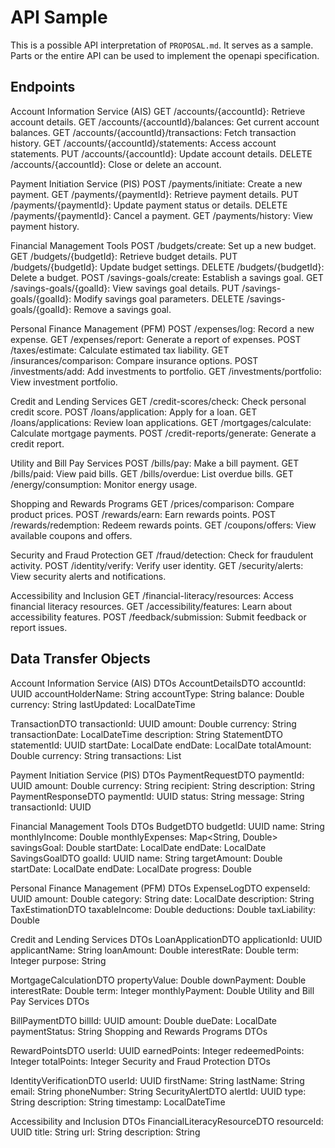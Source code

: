 # API Sample

This is a possible API interpretation of `PROPOSAL.md`. It serves as a sample. Parts or the entire API can be used to
implement the openapi specification.

## Endpoints

Account Information Service (AIS)
GET /accounts/{accountId}: Retrieve account details.
GET /accounts/{accountId}/balances: Get current account balances.
GET /accounts/{accountId}/transactions: Fetch transaction history.
GET /accounts/{accountId}/statements: Access account statements.
PUT /accounts/{accountId}: Update account details.
DELETE /accounts/{accountId}: Close or delete an account.

Payment Initiation Service (PIS)
POST /payments/initiate: Create a new payment.
GET /payments/{paymentId}: Retrieve payment details.
PUT /payments/{paymentId}: Update payment status or details.
DELETE /payments/{paymentId}: Cancel a payment.
GET /payments/history: View payment history.

Financial Management Tools
POST /budgets/create: Set up a new budget.
GET /budgets/{budgetId}: Retrieve budget details.
PUT /budgets/{budgetId}: Update budget settings.
DELETE /budgets/{budgetId}: Delete a budget.
POST /savings-goals/create: Establish a savings goal.
GET /savings-goals/{goalId}: View savings goal details.
PUT /savings-goals/{goalId}: Modify savings goal parameters.
DELETE /savings-goals/{goalId}: Remove a savings goal.

Personal Finance Management (PFM)
POST /expenses/log: Record a new expense.
GET /expenses/report: Generate a report of expenses.
POST /taxes/estimate: Calculate estimated tax liability.
GET /insurances/comparison: Compare insurance options.
POST /investments/add: Add investments to portfolio.
GET /investments/portfolio: View investment portfolio.

Credit and Lending Services
GET /credit-scores/check: Check personal credit score.
POST /loans/application: Apply for a loan.
GET /loans/applications: Review loan applications.
GET /mortgages/calculate: Calculate mortgage payments.
POST /credit-reports/generate: Generate a credit report.

Utility and Bill Pay Services
POST /bills/pay: Make a bill payment.
GET /bills/paid: View paid bills.
GET /bills/overdue: List overdue bills.
GET /energy/consumption: Monitor energy usage.

Shopping and Rewards Programs
GET /prices/comparison: Compare product prices.
POST /rewards/earn: Earn rewards points.
POST /rewards/redemption: Redeem rewards points.
GET /coupons/offers: View available coupons and offers.

Security and Fraud Protection
GET /fraud/detection: Check for fraudulent activity.
POST /identity/verify: Verify user identity.
GET /security/alerts: View security alerts and notifications.

Accessibility and Inclusion
GET /financial-literacy/resources: Access financial literacy resources.
GET /accessibility/features: Learn about accessibility features.
POST /feedback/submission: Submit feedback or report issues.

## Data Transfer Objects

Account Information Service (AIS) DTOs
AccountDetailsDTO
accountId: UUID
accountHolderName: String
accountType: String
balance: Double
currency: String
lastUpdated: LocalDateTime

TransactionDTO
transactionId: UUID
amount: Double
currency: String
transactionDate: LocalDateTime
description: String
StatementDTO
statementId: UUID
startDate: LocalDate
endDate: LocalDate
totalAmount: Double
currency: String
transactions: List<TransactionDTO>

Payment Initiation Service (PIS) DTOs
PaymentRequestDTO
paymentId: UUID
amount: Double
currency: String
recipient: String
description: String
PaymentResponseDTO
paymentId: UUID
status: String
message: String
transactionId: UUID

Financial Management Tools DTOs
BudgetDTO
budgetId: UUID
name: String
monthlyIncome: Double
monthlyExpenses: Map<String, Double>
savingsGoal: Double
startDate: LocalDate
endDate: LocalDate
SavingsGoalDTO
goalId: UUID
name: String
targetAmount: Double
startDate: LocalDate
endDate: LocalDate
progress: Double

Personal Finance Management (PFM) DTOs
ExpenseLogDTO
expenseId: UUID
amount: Double
category: String
date: LocalDate
description: String
TaxEstimationDTO
taxableIncome: Double
deductions: Double
taxLiability: Double

Credit and Lending Services DTOs
LoanApplicationDTO
applicationId: UUID
applicantName: String
loanAmount: Double
interestRate: Double
term: Integer
purpose: String

MortgageCalculationDTO
propertyValue: Double
downPayment: Double
interestRate: Double
term: Integer
monthlyPayment: Double
Utility and Bill Pay Services DTOs

BillPaymentDTO
billId: UUID
amount: Double
dueDate: LocalDate
paymentStatus: String
Shopping and Rewards Programs DTOs

RewardPointsDTO
userId: UUID
earnedPoints: Integer
redeemedPoints: Integer
totalPoints: Integer
Security and Fraud Protection DTOs

IdentityVerificationDTO
userId: UUID
firstName: String
lastName: String
email: String
phoneNumber: String
SecurityAlertDTO
alertId: UUID
type: String
description: String
timestamp: LocalDateTime

Accessibility and Inclusion DTOs
FinancialLiteracyResourceDTO
resourceId: UUID
title: String
url: String
description: String